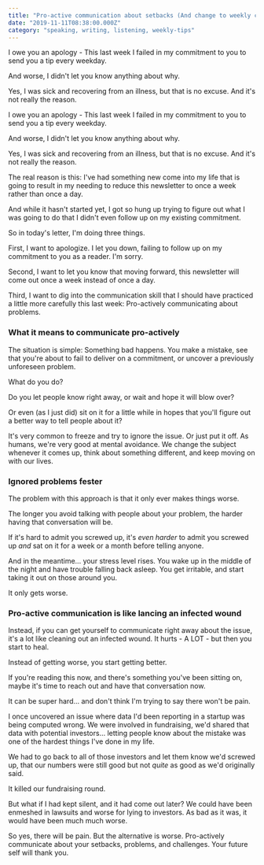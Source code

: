 ```yaml
---
title: "Pro-active communication about setbacks (And change to weekly cadence)"
date: "2019-11-11T08:38:00.000Z"
category: "speaking, writing, listening, weekly-tips"
---
```

I owe you an apology - This last week I failed in my commitment to you to send you a tip every weekday.

And worse, I didn't let you know anything about why.

Yes, I was sick and recovering from an illness, but that is no excuse. And it's not really the reason.

<!-- more -->

I owe you an apology - This last week I failed in my commitment to you to send you a tip every weekday.

And worse, I didn't let you know anything about why.

Yes, I was sick and recovering from an illness, but that is no excuse. And it's not really the reason.

The real reason is this: I've had something new come into my life that is going to result in my needing to reduce this newsletter to once a week rather than once a day.

And while it hasn't started yet, I got so hung up trying to figure out what I was going to do that I didn't even follow up on my existing commitment.

So in today's letter, I'm doing three things.

First, I want to apologize. I let you down, failing to follow up on my commitment to you as a reader. I'm sorry.

Second, I want to let you know that moving forward, this newsletter will come out once a week instead of once a day.

Third, I want to dig into the communication skill that I should have practiced a little more carefully this last week: Pro-actively communicating about problems.

### What it means to communicate pro-actively

The situation is simple: Something bad happens. You make a mistake, see that you're about to fail to deliver on a commitment, or uncover a previously unforeseen problem.

What do you do?

Do you let people know right away, or wait and hope it will blow over?

Or even (as I just did) sit on it for a little while in hopes that you'll figure out a better way to tell people about it?

It's very common to freeze and try to ignore the issue. Or just put it off. As humans, we're very good at mental avoidance. We change the subject whenever it comes up, think about something different, and keep moving on with our lives.

### Ignored problems fester

The problem with this approach is that it only ever makes things worse.

The longer you avoid talking with people about your problem, the harder having that conversation will be.

If it's hard to admit you screwed up, it's _even harder_ to admit you screwed up _and_ sat on it for a week or a month before telling anyone.

And in the meantime... your stress level rises. You wake up in the middle of the night and have trouble falling back asleep. You get irritable, and start taking it out on those around you.

It only gets worse.

### Pro-active communication is like lancing an infected wound

Instead, if you can get yourself to communicate right away about the issue, it's a lot like cleaning out an infected wound. It hurts - A LOT - but then you start to heal.

Instead of getting worse, you start getting better.

If you're reading this now, and there's something you've been sitting on, maybe it's time to reach out and have that conversation now.

It can be super hard... and don't think I'm trying to say there won't be pain.

I once uncovered an issue where data I'd been reporting in a startup was being computed wrong. We were involved in fundraising, we'd shared that data with potential investors... letting people know about the mistake was one of the hardest things I've done in my life.

We had to go back to all of those investors and let them know we'd screwed up, that our numbers were still good but not _quite_ as good as we'd originally said.

It killed our fundraising round.

But what if I had kept silent, and it had come out later? We could have been enmeshed in lawsuits and worse for lying to investors. As bad as it was, it would have been much much worse.

So yes, there will be pain. But the alternative is worse. Pro-actively communicate about your setbacks, problems, and challenges. Your future self will thank you.
